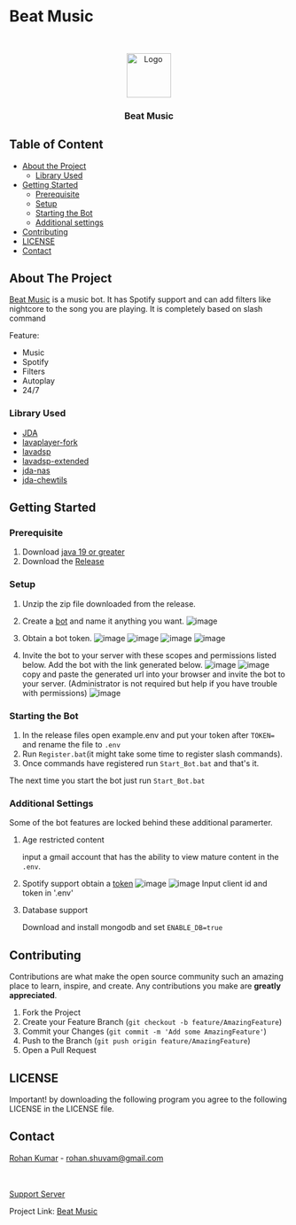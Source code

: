 # Beat Music
<!-- PROJECT LOGO -->
<br />
<p align="center">
  <a href="https://menhera-chan.in/support">
    <img src="https://images-ext-1.discordapp.net/external/6rS71_vVQkP70pjsCjIRH3TZ2CbU_QA3eRySRW8FDlo/https/cdn.discordapp.com/avatars/881050313870684180/9b5bab68426ef69b6ef7fbca14f64b42.webp" alt="Logo" width="80" height="80">
  </a>

<h3 align="center">Beat Music</h3>
</p>

<!-- TABLE OF CONTENTS -->
## Table of Content
* [About the Project](https://github.com/OpenianDevelopment/Beat-Music#about-the-project)
  * [Library Used](https://github.com/OpenianDevelopment/Beat-Music#library-used)
* [Getting Started](https://github.com/OpenianDevelopment/Beat-Music#getting-started)
  * [Prerequisite](https://github.com/OpenianDevelopment/Beat-Music#prerequisite)
  * [Setup](https://github.com/OpenianDevelopment/Beat-Music#setup)
  * [Starting the Bot](https://github.com/OpenianDevelopment/Beat-Music#starting-the-bot)
  * [Additional settings](https://github.com/OpenianDevelopment/Beat-Music#additional-settings)
* [Contributing](https://github.com/OpenianDevelopment/Beat-Music#contributing)
* [LICENSE](https://github.com/OpenianDevelopment/Beat-Music#license)
* [Contact](https://github.com/OpenianDevelopment/Beat-Music#contact)


<!-- ABOUT THE PROJECT -->
## About The Project



[Beat Music](https://menhera-chan.in/support) is a music bot. It has Spotify support and can add filters like nightcore to the song you are playing. It is completely based on slash command

Feature:
* Music
* Spotify
* Filters
* Autoplay
* 24/7



### Library Used
* [JDA](https://github.com/DV8FromTheWorld/JDA)
* [lavaplayer-fork](https://github.com/Walkyst/lavaplayer-fork)
* [lavadsp](https://github.com/natanbc/lavadsp)
* [lavadsp-extended](https://github.com/rohank05/lavadsp-extended)
* [jda-nas](https://github.com/sedmelluq/jda-nas)
* [jda-chewtils](https://github.com/Chew/JDA-Chewtils)



<!-- GETTING STARTED -->
## Getting Started


### Prerequisite
1. Download [java 19 or greater](https://www.java.com/en/download/)
2. Download the [Release](https://github.com/OpenianDevelopment/Beat-Music/releases)

### Setup

1. Unzip the zip file downloaded from the release.

2. Create a [bot](https://discord.com/developers/applications) and name it anything you want.
![image](https://user-images.githubusercontent.com/52258148/208941239-fa692f1a-2819-47bc-ae64-71d32d39d0e6.png)

2. Obtain a bot token.
![image](https://user-images.githubusercontent.com/52258148/208941804-20575215-de49-4826-a19c-9bd2d74bf23b.png)
![image](https://user-images.githubusercontent.com/52258148/208942009-a7c00db5-d327-41c3-82dc-96cd21854dd2.png)
![image](https://user-images.githubusercontent.com/52258148/208942141-05fa69da-14dc-41f0-9fd1-6c843ad0ff16.png)
![image](https://user-images.githubusercontent.com/52258148/208942595-495911bc-2cc0-49a5-8089-04a1ca58804f.png)

3. Invite the bot to your server with these scopes and permissions listed below. Add the bot with the link generated below.
![image](https://user-images.githubusercontent.com/52258148/208943344-7a6b7968-83d9-4903-83a4-6456a8468527.png)
![image](https://user-images.githubusercontent.com/52258148/208943538-2068e96a-a9ef-48b8-b2eb-74dcdb5729c6.png)
copy and paste the generated url into your browser and invite the bot to your server.
(Administrator is not required but help if you have trouble with permissions)
![image](https://user-images.githubusercontent.com/52258148/208944374-cb871445-e8e9-4413-89ef-b22a65791f37.png)


### Starting the Bot

1. In the release files open example.env and put your token after `TOKEN=` and rename the file to `.env` 
2. Run `Register.bat`(it might take some time to register slash commands).
3. Once commands have registered run `Start_Bot.bat` and that's it.

The next time you start the bot just run `Start_Bot.bat`

### Additional Settings

Some of the bot features are locked behind these additional paramerter.
1. Age restricted content

    input a gmail account that has the ability to view mature content in the `.env`.
2. Spotify support
obtain a [token](https://developer.spotify.com/dashboard/applications)
![image](https://user-images.githubusercontent.com/52258148/208948230-61cf60e6-a895-4812-abca-d6d6e015348e.png)
![image](https://user-images.githubusercontent.com/52258148/208948547-d0a77b9e-b57c-453f-bb66-66a294dd79cd.png)
Input client id and token in '.env'
3. Database support

    Download and install mongodb and set `ENABLE_DB=true`

<!-- CONTRIBUTING -->
## Contributing

Contributions are what make the open source community such an amazing place to learn, inspire, and create. Any contributions you make are **greatly appreciated**.

1. Fork the Project
2. Create your Feature Branch (`git checkout -b feature/AmazingFeature`)
3. Commit your Changes (`git commit -m 'Add some AmazingFeature'`)
4. Push to the Branch (`git push origin feature/AmazingFeature`)
5. Open a Pull Request

<!-- LICENSE -->
## LICENSE
Important!
by downloading the following program you agree to the following LICENSE in the LICENSE file.

<!-- CONTACT -->
## Contact

[Rohan Kumar](https://github.com/rohank05) - rohan.shuvam@gmail.com<br>


<br><br>
[Support Server](https://discord.com/invite/a4zkCjg)

Project Link: [Beat Music](https://github.com/OpenianDevelopement/Beat-Music)


